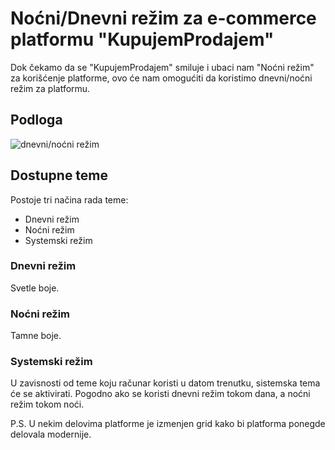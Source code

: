 # Noćni/Dnevni režim za e-commerce platformu "KupujemProdajem"

Dok čekamo da se "KupujemProdajem" smiluje i ubaci nam "Noćni režim" za korišćenje platforme, ovo će nam omogućiti da koristimo dnevni/noćni režim za platformu.

## Podloga

![dnevni/noćni režim](https://userstyles.world/preview/17223/0.webp)

## Dostupne teme
Postoje tri načina rada teme:
  - Dnevni režim
  - Noćni režim
  - Systemski režim

### Dnevni režim
Svetle boje.

### Noćni režim
Tamne boje.

### Systemski režim
U zavisnosti od teme koju računar koristi u datom trenutku, sistemska tema će se aktivirati. Pogodno ako se koristi dnevni režim tokom dana, a noćni režim tokom noći.

P.S. U nekim delovima platforme je izmenjen grid kako bi platforma ponegde delovala modernije.
